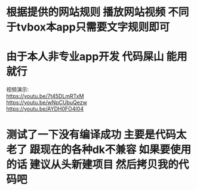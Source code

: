 # 根据提供的网站规则 播放网站视频 不同于tvbox本app只需要文字规则即可
# 由于本人非专业app开发  代码屎山  能用就行
视频演示:      
https://youtu.be/7t45DLmRTxM    
https://youtu.be/wNpCUbuQezw    
https://youtu.be/AYDH0FO4I04   

# 测试了一下没有编译成功 主要是代码太老了 跟现在的各种dk不兼容 如果要使用的话 建议从头新建项目 然后拷贝我的代码吧
